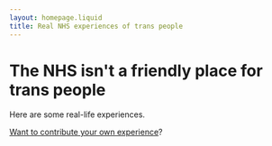 ```yaml
---
layout: homepage.liquid
title: Real NHS experiences of trans people
---
```


# The NHS isn't a friendly place for trans people

Here are some real-life experiences.

[Want to contribute your own experience](/contact)? 
